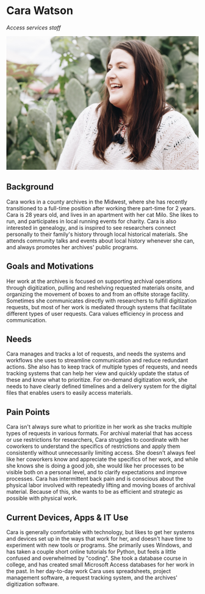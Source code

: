 # Cara Watson

_Access services staff_

![persona image](img/cara-watson.jpg)

## Background

Cara works in a county archives in the Midwest, where she has recently transitioned to a full-time position after working there part-time for 2 years. Cara is 28 years old, and lives in an apartment with her cat Milo. She likes to run, and participates in local running events for charity. Cara is also interested in genealogy, and is inspired to see researchers connect personally to their family's history through local historical materials. She attends community talks and events about local history whenever she can, and always promotes her archives' public programs.

## Goals and Motivations

Her work at the archives is focused on supporting archival operations through digitization, pulling and reshelving requested materials onsite, and organizing the movement of boxes to and from an offsite storage facility. Sometimes she communicates directly with researchers to fulfill digitization requests, but most of her work is mediated through systems that facilitate different types of user requests. Cara values efficiency in process and communication.

## Needs

Cara manages and tracks a lot of requests, and needs the systems and workflows she uses to streamline communication and reduce redundant actions. She also has to keep track of multiple types of requests, and needs tracking systems that can help her view and quickly update the status of these and know what to prioritize. For on-demand digitization work, she needs to have clearly defined timelines and a delivery system for the digital files that enables users to easily access materials.

## Pain Points

Cara isn't always sure what to prioritize in her work as she tracks multiple types of requests in various formats. For archival material that has access or use restrictions for researchers, Cara struggles to coordinate with her coworkers to understand the specifics of restrictions and apply them consistently without unnecessarily limiting access. She doesn't always feel like her coworkers know and appreciate the specifics of her work, and while she knows she is doing a good job, she would like her processes to be visible both on a personal level, and to clarify expectations and improve processes. Cara has intermittent back pain and is conscious about the physical labor involved with repeatedly lifting and moving boxes of archival material. Because of this, she wants to be as efficient and strategic as possible with physical work.

## Current Devices, Apps & IT Use

Cara is generally comfortable with technology, but likes to get her systems and devices set up in the ways that work for her, and doesn't have time to experiment with new tools or programs. She primarily uses Windows, and has taken a couple short online tutorials for Python, but feels a little confused and overwhelmed by "coding". She took a database course in college, and has created small Microsoft Access databases for her work in the past. In her day-to-day work Cara uses spreadsheets, project management software, a request tracking system, and the archives' digitization software.
